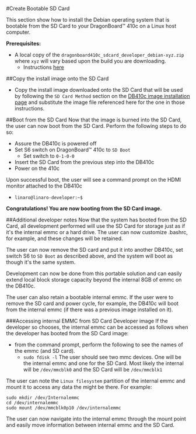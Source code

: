 #Create Bootable SD Card

This section show how to install the Debian operating system that is bootable from the SD Card to your DragonBoard™ 410c on a Linux host computer.

**Prerequisites:**

* A local copy of the `dragonboard410c_sdcard_developer_debian-xyz.zip` where `xyz` will vary based upon the build you are downloading.
     * Instructions [here](https://github.com/dbharbin/documentation/blob/master/ConsumerEdition/DragonBoard-410c/Downloads/Debian.md)
     
##Copy the install image onto the SD Card

* Copy the install image downloaded onto the SD Card that will be used by following the `SD Card Method` section on the [DB410c image installation page](https://www.96boards.org/db410c-getting-started/Installation/README.md/) and substitute the image file referenced here for the one in those instructions.

##Boot from the SD Card
Now that the image is burned into the SD Card, the user can now boot from the SD Card.  Perform the following steps to do so:

* Assure the DB410c is powered off
* Set S6 switch on DragonBoard™ 410c to `SD Boot`
     * Set switch to `0-1-0-0`
* Insert the SD Card from the previous step into the DB410c
* Power on the 410c

Upon successful boot, the user will see a command prompt on the HDMI monitor attached to the DB410c
* `linaro@linaro-developer:~$`

**Congratulations!  You are now booting from the SD Card image.**

##Additional developer notes
Now that the system has booted from the SD Card, all development performed will use the SD Card for storage just as if it's the internal emmc or a hard drive.   The user can now customize .bashrc, for example, and these changes will be retained.

The user can now remove the SD card and put it into another DB410c, set switch S6 to `SD Boot` as described above, and the system will boot as though it's the same system.

Development can now be done from this portable solution and can easily  extend local block storage capacity beyond the internal 8GB of emmc on the DB410c.  

The user can also retain a bootable internal emmc.  If the user were to remove the SD card and power cycle, for example, the DB410c will boot from the internal emmc (if there was a previous image installed on it).

###Accessing internal EMMC from SD Card Developer image
If the developer so chooses, the internal emmc can be accessed as follows when the developer has booted from the SD Card image:

* from the command prompt, perform the following to see the names of the emmc (and SD card).
     * `sudo fdisk -l`
     The user should see two mmc devices.  One will be the internal emmc and one for the SD Card.  Most likely the internal will be `/dev/mmcblk0` and the SD Card will be `/dev/mmcblk1`
     
The user can note the `Linux filesystem` partition of the internal emmc and mount it to access any data the might be there.  For example:
```
sudo mkdir /dev/Internalemmc
cd /dev/internalemmc
sudo mount /dev/mmcblk0p10 /dev/internalemmc
```
 The user can now navigate into the internal emmc through the mount point and easily move information between internal emmc and the SD Card.
       

